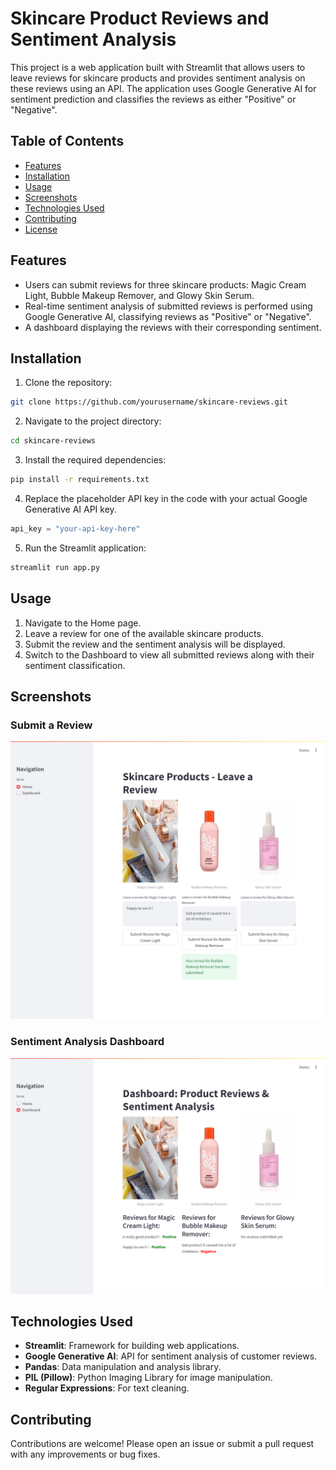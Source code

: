 
# Skincare Product Reviews and Sentiment Analysis

This project is a web application built with Streamlit that allows users to leave reviews for skincare products and provides sentiment analysis on these reviews using an API. The application uses Google Generative AI for sentiment prediction and classifies the reviews as either "Positive" or "Negative".

## Table of Contents

- [Features](#features)
- [Installation](#installation)
- [Usage](#usage)
- [Screenshots](#screenshots)
- [Technologies Used](#technologies-used)
- [Contributing](#contributing)
- [License](#license)

## Features

- Users can submit reviews for three skincare products: Magic Cream Light, Bubble Makeup Remover, and Glowy Skin Serum.
- Real-time sentiment analysis of submitted reviews is performed using Google Generative AI, classifying reviews as "Positive" or "Negative".
- A dashboard displaying the reviews with their corresponding sentiment.

## Installation

1. Clone the repository:

```bash
git clone https://github.com/yourusername/skincare-reviews.git
```

2. Navigate to the project directory:

```bash
cd skincare-reviews
```

3. Install the required dependencies:

```bash
pip install -r requirements.txt
```

4. Replace the placeholder API key in the code with your actual Google Generative AI API key.

```python
api_key = "your-api-key-here"
```

5. Run the Streamlit application:

```bash
streamlit run app.py
```

## Usage

1. Navigate to the Home page.
2. Leave a review for one of the available skincare products.
3. Submit the review and the sentiment analysis will be displayed.
4. Switch to the Dashboard to view all submitted reviews along with their sentiment classification.

## Screenshots

### Submit a Review
![Submit Review](https://github.com/MERYX-bh/sentiment-analysis/blob/main/proejt2.png)

### Sentiment Analysis Dashboard
![Sentiment Analysis Dashboard](https://github.com/MERYX-bh/sentiment-analysis/blob/main/projet1.png)

## Technologies Used

- **Streamlit**: Framework for building web applications.
- **Google Generative AI**: API for sentiment analysis of customer reviews.
- **Pandas**: Data manipulation and analysis library.
- **PIL (Pillow)**: Python Imaging Library for image manipulation.
- **Regular Expressions**: For text cleaning.

## Contributing

Contributions are welcome! Please open an issue or submit a pull request with any improvements or bug fixes.


